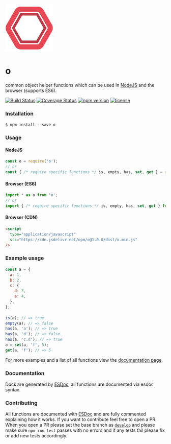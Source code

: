 ![o Logo](logo.png)

# o
common object helper functions which can be used in [NodeJS](https://nodejs.org/en/) and the browser (supports ES6).

[![Build Status](https://travis-ci.org/hammy2899/o.svg?branch=master)](https://travis-ci.org/hammy2899/o)
[![Coverage Status](https://coveralls.io/repos/github/hammy2899/o/badge.svg?branch=master)](https://coveralls.io/github/hammy2899/o?branch=master)
[![npm version](https://img.shields.io/npm/v/o.svg)](https://www.npmjs.com/package/o)
[![license](https://img.shields.io/github/license/hammy2899/o.svg)](https://github.com/hammy2899/o/blob/master/LICENSE.md)


### Installation
```
$ npm install --save o
```

### Usage

#### NodeJS
```javascript
const o = require('o');
// or
const { /* require specific functions */ is, empty, has, set, get } = require('o');
```

#### Browser (ES6)
```javascript
import * as o from 'o';
// or
import { /* require specific functions */ is, empty, has, set, get } from 'o';
```

#### Browser (CDN)
```html
<script
  type="application/javascript"
  src="https://cdn.jsdelivr.net/npm/o@1.0.0/dist/o.min.js"
/>
```

### Example usage

```javascript
const a = {
  a: 1,
  b: 2,
  c: {
    d: 3,
    e: 4,
  },
};

is(a); // => true
empty(a); // => false
has(a, 'a'); // => true
has(a, 'd'); // => false
has(a, 'c.d'); // => true
a = set(a, 'f', 5);
get(a, 'f'); // => 5
```

For more examples and a list of all functions view the [documentation page]().

### Documentation

Docs are generated by [ESDoc](https://esdoc.org), all functions are documented via esdoc syntax.

### Contributing

All functions are documented with [ESDoc](https://esdoc.org) and are fully commented explaining how it works. If you want to
contribute feel free to open a PR. When you open a PR please set the base branch as [`develop`](https://github.com/hammy2899/o/tree/develop) and please make sure `npm run test` passes
with no errors and if any tests fail please fix or add new tests accordingly.
